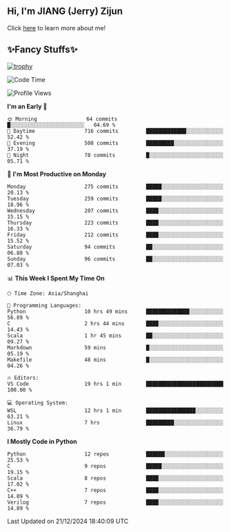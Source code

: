 ## Hi, I'm JIANG (Jerry) Zijun

Click [here](https://jzjerry.github.io/about/) to learn more about me!

## ✨Fancy Stuffs✨
[![trophy](https://github-profile-trophy.vercel.app/?username=jzjerry&theme=onedark)](https://github.com/ryo-ma/github-profile-trophy)
<!--START_SECTION:waka-->
![Code Time](http://img.shields.io/badge/Code%20Time-927%20hrs%2037%20mins-blue)

![Profile Views](http://img.shields.io/badge/Profile%20Views-0-blue)

**I'm an Early 🐤** 

```text
🌞 Morning                64 commits          █░░░░░░░░░░░░░░░░░░░░░░░░   04.69 % 
🌆 Daytime                716 commits         █████████████░░░░░░░░░░░░   52.42 % 
🌃 Evening                508 commits         █████████░░░░░░░░░░░░░░░░   37.19 % 
🌙 Night                  78 commits          █░░░░░░░░░░░░░░░░░░░░░░░░   05.71 % 
```
📅 **I'm Most Productive on Monday** 

```text
Monday                   275 commits         █████░░░░░░░░░░░░░░░░░░░░   20.13 % 
Tuesday                  259 commits         █████░░░░░░░░░░░░░░░░░░░░   18.96 % 
Wednesday                207 commits         ████░░░░░░░░░░░░░░░░░░░░░   15.15 % 
Thursday                 223 commits         ████░░░░░░░░░░░░░░░░░░░░░   16.33 % 
Friday                   212 commits         ████░░░░░░░░░░░░░░░░░░░░░   15.52 % 
Saturday                 94 commits          ██░░░░░░░░░░░░░░░░░░░░░░░   06.88 % 
Sunday                   96 commits          ██░░░░░░░░░░░░░░░░░░░░░░░   07.03 % 
```


📊 **This Week I Spent My Time On** 

```text
🕑︎ Time Zone: Asia/Shanghai

💬 Programming Languages: 
Python                   10 hrs 49 mins      ██████████████░░░░░░░░░░░   56.89 % 
C                        2 hrs 44 mins       ████░░░░░░░░░░░░░░░░░░░░░   14.43 % 
Scala                    1 hr 45 mins        ██░░░░░░░░░░░░░░░░░░░░░░░   09.27 % 
Markdown                 59 mins             █░░░░░░░░░░░░░░░░░░░░░░░░   05.19 % 
Makefile                 48 mins             █░░░░░░░░░░░░░░░░░░░░░░░░   04.26 % 

🔥 Editors: 
VS Code                  19 hrs 1 min        █████████████████████████   100.00 % 

💻 Operating System: 
WSL                      12 hrs 1 min        ████████████████░░░░░░░░░   63.21 % 
Linux                    7 hrs               █████████░░░░░░░░░░░░░░░░   36.79 % 
```

**I Mostly Code in Python** 

```text
Python                   12 repos            ██████░░░░░░░░░░░░░░░░░░░   25.53 % 
C                        9 repos             █████░░░░░░░░░░░░░░░░░░░░   19.15 % 
Scala                    8 repos             ████░░░░░░░░░░░░░░░░░░░░░   17.02 % 
C++                      7 repos             ████░░░░░░░░░░░░░░░░░░░░░   14.89 % 
Verilog                  7 repos             ████░░░░░░░░░░░░░░░░░░░░░   14.89 % 
```




 Last Updated on 21/12/2024 18:40:09 UTC
<!--END_SECTION:waka-->
